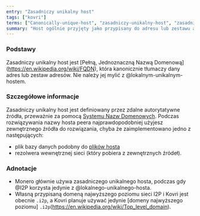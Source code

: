 ```yaml
---
entry: "Zasadniczy unikalny host"
tags: ["kovri"]
terms: ["Canonically-unique-host", "zasadniczy-unikalny-host", "zasadniczego-unikalnego-hosta", "zasadniczym-unikalnym-hoście", "zasadniczego-unikalnego-hostu", "zasadniczym-unikalnym-hostem", "zasadnicze-unikalne-hosty"]
summary: "Host ogólnie przyjęty jako przypisany do adresu lub zestawu adresów"
---
```


### Podstawy

Zasadniczy unikalny host jest [Pełną, Jednoznaczną Nazwą Domenową] (https://en.wikipedia.org/wiki/FQDN), która kanonicznie tłumaczy dany adres lub zestaw adresów. Nie należy jej mylić z @lokalnym-unikalnym-hostem.

### Szczegółowe informacje

Zasadniczy unikalny host jest definiowany przez zdalne autorytatywne źródła,  przeważnie za pomocą [Systemu Nazw Domenowych](https://en.wikipedia.org/wiki/DNS). Podczas rozwiązywania nazwy hosta peera najprawdopodobniej użyjesz zewnętrznego źródła do rozwiązania, chyba że zaimplementowano jedno z następujących:

- plik bazy danych podobny do [plików hosta](https://en.wikipedia.org/wiki/Hosts_(file))
- rezolwera wewnętrznej sieci (który pobiera z zewnętrznych źródeł).

### Adnotacje

- Monero głównie używa zasadniczego unikalnego hosta, podczas gdy @I2P korzysta jedynie z @lokalnego-unikalnego-hosta.
- Własną przypisaną domeną najwyższego poziomu sieci I2P i Kovri jest obecnie `.i2p`, a Kovri planuje używać jedynie [domeny najwyższego poziomu] `.i2p`(https://en.wikipedia.org/wiki/Top_level_domain).
